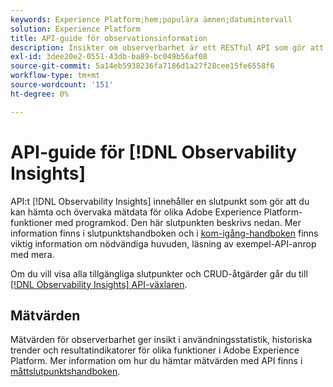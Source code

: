 ```yaml
---
keywords: Experience Platform;hem;populära ämnen;datumintervall
solution: Experience Platform
title: API-guide för observationsinformation
description: Insikter om observerbarhet är ett RESTful API som gör att utvecklare kan visa viktiga mätvärden för observerbarhet i Adobe Experience Platform. Dessa mätvärden ger insikter i statistik om plattformsanvändning, hälsokontroller för plattformstjänster, historiska trender och resultatindikatorer för olika plattformsfunktioner.
exl-id: 3dee20e2-0551-43db-ba89-bc049b56af08
source-git-commit: 5a14eb5938236fa7186d1a27f28cee15fe6558f6
workflow-type: tm+mt
source-wordcount: '151'
ht-degree: 0%

---
```


# API-guide för [!DNL Observability Insights]

API:t [!DNL Observability Insights] innehåller en slutpunkt som gör att du kan hämta och övervaka mätdata för olika Adobe Experience Platform-funktioner med programkod. Den här slutpunkten beskrivs nedan. Mer information finns i slutpunktshandboken och i [kom-igång-handboken](./getting-started.md) finns viktig information om nödvändiga huvuden, läsning av exempel-API-anrop med mera.

Om du vill visa alla tillgängliga slutpunkter och CRUD-åtgärder går du till [[!DNL Observability Insights] API-växlaren](https://www.adobe.io/experience-platform-apis/references/observability-insights/).

## Mätvärden

Mätvärden för observerbarhet ger insikt i användningsstatistik, historiska trender och resultatindikatorer för olika funktioner i Adobe Experience Platform. Mer information om hur du hämtar mätvärden med API finns i [måttslutpunktshandboken](./metrics.md).
